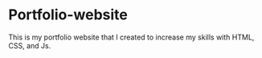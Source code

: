 # Portfolio-website
This is my portfolio website that I created to increase my skills with HTML, CSS, and Js.
